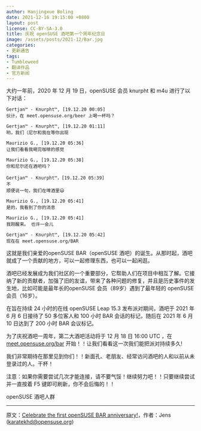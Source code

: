 ```yaml
---
author: Hanjingxue Boling
date: 2021-12-16 19:15:00 +0800
layout: post
license: CC-BY-SA-3.0
title: 庆祝 openSUSE 酒吧第一个周年纪念日
image: /assets/posts/2021-12/Bar.jpg
categories:
- 更新通告
tags:
- Tumbleweed
- 翻译作品
- 官方新闻
---
```


大约一年前，2020 年 12 月 19 日，openSUSE 会员 knurpht 和 m4u 进行了以下对话：

```
Gertjan™ - Knurpht™, [19.12.20 00:05]
伙计，在 meet.opensuse.org/beer 上喝一杯吗？

Gertjan™ - Knurpht™, [19.12.20 01:11]
哟，我们（尼尔和我在等你出现

Maurizio G., [19.12.20 05:36]
让我们看看我喝完咖啡的感觉

Maurizio G., [19.12.20 05:38]
你和尼尔还在酒吧吗？

Gertjan™ - Knurpht™，[19.12.20 05:39]
不
顺便说一句，我们在啤酒里😃

Maurizio G., [19.12.20 05:41]
是的，我看到了你的消息

Maurizio G., [19.12.20 05:41]
我刚醒来。 也许一会儿

Gertjan™ - Knurpht™, [19.12.20 05:42]
现在在 meet.opensuse.org/BAR
```

这就是我们亲爱的openSUSE BAR（openSUSE 酒吧）的诞生。从那时起，酒吧就成了一个贡献的地方，可以一起修理东西，也可以一起闲逛。

酒吧已经发展成为我们社区的一个重要部分，它帮助人们在项目中相互了解。它接纳了新的贡献者，加强了旧的友谊，带来了各种问题的修复，并且是历史事件的发生地，比如可能是最年长的openSUSE 会员（89岁）遇到了最年轻的 openSUSE 会员（16岁）。

在旨在持续 24 小时的在线 openSUSE Leap 15.3 发布派对期间，酒吧于 2021 年 6 月 6 日接待了 50 多位客人和 100 小时 BAR 会话的标记，随后在 2021 年 6 月 10 日达到了 200 小时 BAR 会议标记。
 
为了庆祝酒吧一周年，第二大酒吧活动将于 12 月 18 日 16:00 UTC ，在 [meet.opensuse.org/bar](https://meet.opensuse.org/bar) 开始！！让我们看看这一次我们能把派对持续多久!

我们非常期待在那里见到你们！！新面孔、老朋友、经常访问酒吧的人和以前从未登录过的人。干杯！

注意：如果你需要尝试几次才能连接，请不要气馁！继续努力吧！！只要继续尝试并一直按着 F5 键即可刷新，你不会后悔的！！

openSUSE 酒吧人群

------

原文：[Celebrate the first openSUSE BAR anniversary!](https://news.opensuse.org/2021/12/15/bar-anniversary/)，作者：Jens (karatekhd@opensuse.org)